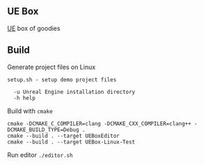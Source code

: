 ## UE Box

[UE](https://github.com/EpicGames/UnrealEngine) box of goodies

## Build

Generate project files on Linux

```
setup.sh - setup demo project files

  -u Unreal Engine installation directory
  -h help
```

Build with `cmake`

```
cmake -DCMAKE_C_COMPILER=clang -DCMAKE_CXX_COMPILER=clang++ -DCMAKE_BUILD_TYPE=Debug .
cmake --build . --target UEBoxEditor
cmake --build . --target UEBox-Linux-Test
```

Run editor `./editor.sh`
